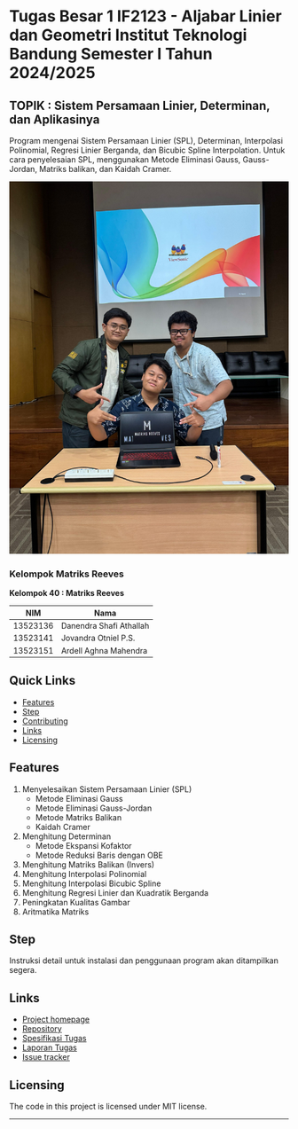 # Tugas Besar 1 IF2123 - Aljabar Linier dan Geometri Institut Teknologi Bandung Semester I Tahun 2024/2025

## TOPIK : Sistem Persamaan Linier, Determinan, dan Aplikasinya

Program mengenai Sistem Persamaan Linier (SPL), Determinan, Interpolasi Polinomial, Regresi Linier Berganda, dan Bicubic Spline Interpolation. Untuk cara penyelesaian SPL, menggunakan Metode Eliminasi Gauss, Gauss-Jordan, Matriks balikan, dan Kaidah Cramer.

![Alt text](readme/Anggota%20Matrix%20Reeves.jpg)

### Kelompok Matriks Reeves

**Kelompok 40 : Matriks Reeves**

| NIM | Nama |
|-----|------|
| 13523136 | Danendra Shafi Athallah |
| 13523141| Jovandra Otniel P.S. |
| 13523151 | Ardell Aghna Mahendra |

## Quick Links

- [Features](#features)
- [Step](#-step)
- [Contributing](#contributing)
- [Links](#links)
- [Licensing](#licensing)

## Features

1. Menyelesaikan Sistem Persamaan Linier (SPL)
   - Metode Eliminasi Gauss
   - Metode Eliminasi Gauss-Jordan
   - Metode Matriks Balikan
   - Kaidah Cramer
2. Menghitung Determinan
   - Metode Ekspansi Kofaktor
   - Metode Reduksi Baris dengan OBE
3. Menghitung Matriks Balikan (Invers)
4. Menghitung Interpolasi Polinomial
5. Menghitung Interpolasi Bicubic Spline
6. Menghitung Regresi Linier dan Kuadratik Berganda
7. Peningkatan Kualitas Gambar
8. Aritmatika Matriks

## Step

Instruksi detail untuk instalasi dan penggunaan program akan ditampilkan segera.

## Links

- [Project homepage]()
- [Repository]()
- [Spesifikasi Tugas]()
- [Laporan Tugas]()
- [Issue tracker]()

## Licensing

The code in this project is licensed under MIT license.

---

